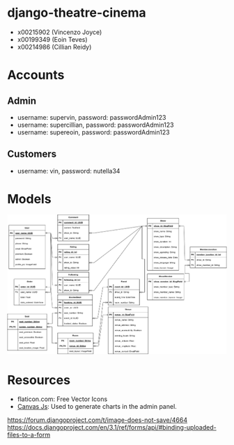 # django-theatre-cinema
- x00215902 (Vincenzo Joyce)
- x00199349 (Eoin Teves)
- x00214986 (Cillian Reidy)

# Accounts
## Admin
- username: supervin, password: passwordAdmin123
- username: supercillian, password: passwordAdmin123
- username: supereoin, password: passwordAdmin123
## Customers
- username: vin, password: nutella34

# Models
![Models](docs/models.png)

# Resources
- flaticon.com: Free Vector Icons
- [Canvas Js](https://canvasjs.com/python-charts/): Used to generate charts in the admin panel.

https://forum.djangoproject.com/t/image-does-not-save/4664
https://docs.djangoproject.com/en/3.1/ref/forms/api/#binding-uploaded-files-to-a-form